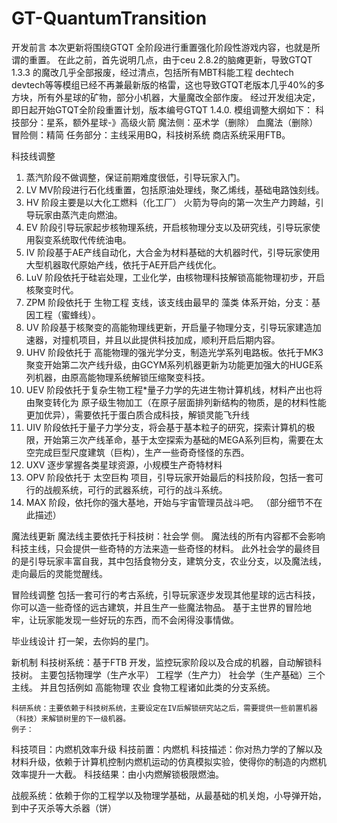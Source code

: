# GT-QuantumTransition
开发前言
    本次更新将围绕GTQT 全阶段进行重置强化阶段性游戏内容，也就是所谓的重置。
	在此之前，首先说明几点，由于ceu 2.8.2的脑瘫更新，导致GTQT 1.3.3 的魔改几乎全部报废，经过清点，包括所有MBT科能工程 dechtech devtech等等模组已经不再兼最新版的格雷，这也导致GTQT老版本几乎40%的多方块，所有外星球的矿物，部分小机器，大量魔改全部作废。
	经过开发组决定，即日起开始GTQT全阶段重置计划，版本编号GTQT 1.4.0.
	模组调整大纲如下：
	科技部分：星系，额外星球-》高级火箭
魔法侧：巫术学（删除） 血魔法（删除）
冒险侧：精简
任务部分：主线采用BQ，科技树系统 商店系统采用FTB。

科技线调整
1.	蒸汽阶段不做调整，保证前期难度很低，引导玩家入门。
2.	LV MV阶段进行石化线重置，包括原油处理线，聚乙烯线，基础电路蚀刻线。
3.	HV 阶段主要是以大化工燃料（化工厂） 火箭为导向的第一次生产力跨越，引导玩家由蒸汽走向燃油。
4.	EV 阶段引导玩家起步核物理系统，开启核物理分支以及研究线，引导玩家使用裂变系统取代传统油电。
5.	IV 阶段基于AE产线自动化，大合金为材料基础的大机器时代，引导玩家使用大型机器取代原始产线，依托于AE开启产线优化。
6.	LuV 阶段依托于硅岩处理，工业化学，由核物理科技解锁高能物理初步，开启核聚变时代。
7.	ZPM 阶段依托于 生物工程 支线，该支线由最早的 藻类 体系开始，分支：基因工程（蜜蜂线）。
8.	UV 阶段基于核聚变的高能物理线更新，开启量子物理分支，引导玩家建造加速器，对撞机项目，并且以此提供科技加成，顺利开启后期内容。
9.	UHV 阶段依托于 高能物理的强光学分支，制造光学系列电路板。依托于MK3聚变开始第二次产线升级，由GCYM系列机器更新为功能更加强大的HUGE系列机器，由原高能物理系统解锁压缩聚变科技。
10.	UEV 阶段依托于复杂生物工程*量子力学的先进生物计算机线，材料产出也将由聚变转化为 原子级生物加工（在原子层面排列新结构的物质，是的材料性能更加优异），需要依托于蛋白质合成科技，解锁灵能飞升线
11.	UIV 阶段依托于量子力学分支，将会基于基本粒子的研究，探索计算机的极限，开始第三次产线革命，基于太空探索为基础的MEGA系列巨构，需要在太空完成巨型尺度建筑（巨构），生产一些奇奇怪怪的东西。
12.	UXV 逐步掌握各类星球资源，小规模生产奇特材料
13.	OPV 阶段依托于 太空巨构 项目，引导玩家开始最后的科技阶段，包括一套可行的战舰系统，可行的武器系统，可行的战斗系统。
14.	MAX 阶段，依托你的强大基地，开始与宇宙管理员战斗吧。
（部分细节不在此描述）

魔法线更新
魔法线主要依托于科技树：社会学 侧。
魔法线的所有内容都不会影响科技主线，只会提供一些奇特的方法来造一些奇怪的材料。
此外社会学的最终目的是引导玩家丰富自我，其中包括食物分支，建筑分支，农业分支，以及魔法线，走向最后的灵能觉醒线。

冒险线调整
包括一套可行的考古系统，引导玩家逐步发现其他星球的远古科技，你可以造一些奇怪的远古建筑，并且生产一些魔法物品。
基于主世界的冒险地牢，让玩家能发现一些好玩的东西，而不会闲得没事情做。

毕业线设计
打一架，去你妈的星门。

新机制
	科技树系统：基于FTB 开发，监控玩家阶段以及合成的机器，自动解锁科技树。
	主要包括物理学（生产水平） 工程学（生产力） 社会学（生产基础）三个主线。
	并且包括例如 高能物理 农业 食物工程诸如此类的分支系统。

	科研系统：主要依赖于科技树系统，主要设定在IV后解锁研究站之后，需要提供一些前置机器（科技）来解锁树里的下一级机器。
	例子：
科技项目：内燃机效率升级
科技前置：内燃机
科技描述：你对热力学的了解以及材料升级，依赖于计算机控制内燃机运动的仿真模拟实验，使得你的制造的内燃机效率提升一大截。
科技结果：由小内燃解锁极限燃油。

战舰系统：依赖于你的工程学以及物理学基础，从最基础的机关炮，小导弹开始，到中子灭杀等大杀器（饼）
